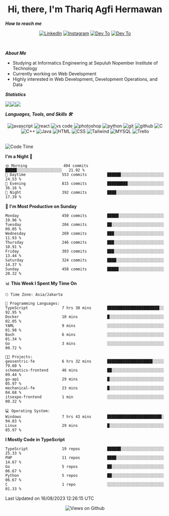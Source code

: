 <div align="center">
  <h1>Hi, there, I'm Thariq Agfi Hermawan</h1>
</div>


***How to reach me***
<p align='center'>
   <a href="https://www.linkedin.com/in/thariqagfihermawan" target="_blank"><img src="https://img.shields.io/badge/LinkedIn-0077B5?style=for-the-badge&logo=linkedin&logoColor=white" alt="LinkedIn"></a>
   <a href="https://www.instagram.com/thoriqagfi" target="_blank"><img src="https://img.shields.io/badge/Instagram-E4405F?style=for-the-badge&logo=instagram&logoColor=white" alt="Instagram"></a>
   <a href="https://medium.com/@thoriq.aghfi60" target="_blank"><img src="https://img.shields.io/badge/Medium-12100E?style=for-the-badge&logo=medium&logoColor=white" alt="Dev To"></a>
   <a href="https://linktr.ee/thoriqagfi" target="_blank"><img src="https://img.shields.io/badge/linktree-1de9b6?style=for-the-badge&logo=linktree&logoColor=white" alt="Dev To"></a>
</p>

<br>

***About Me***
- Studying at Informatics Engineering at Sepuluh Nopember Institute of Technology
- Currently working on Web Development
- Highly interested in Web Development, Development Operations, and Data

***Statistics***

<!-- [![GitHub Streak](http://github-readme-streak-stats.herokuapp.com?user=thoriqagfi&theme=dark)](https://git.io/streak-stats) -->

<div align="center">
  <div style="display: flex;">
    <img src="http://github-readme-streak-stats.herokuapp.com?user=thoriqagfi&theme=chartreuse-dark"/>
    <img src="https://github-readme-stats.vercel.app/api/top-langs/?username=thoriqagfi&layout=compact&&theme=chartreuse-dark&langs_count=8)](https://github.com/thoriqagfi"/>
    <img src="https://github-readme-stats.vercel.app/api?username=thoriqagfi&show_icons=true&theme=chartreuse-dark"/>
  </div>
</div>

<!-- [![Top Langs](https://github-readme-stats.vercel.app/api/top-langs/?username=thoriqagfi&layout=compact&&theme=chartreuse-dark&langs_count=8)](https://github.com/thoriqagfi)
< ![Agfi's GitHub stats](https://github-readme-stats.vercel.app/api?username=thoriqagfi&show_icons=true&theme=chartreuse-dark) -->

***Languages, Tools, and Skills 🛠***

  <div align="center">
    <img src="https://img.shields.io/badge/JavaScript-F7DF1E?style=for-the-badge&logo=javascript&logoColor=black" alt="javascript" />
    <img src="https://img.shields.io/badge/React-61DAFB?style=for-the-badge&logo=react&logoColor=black" alt="react" />
    <img src="https://img.shields.io/badge/vs%20code-007ACC?style=for-the-badge&logo=visual%20studio%20code&logoColor=white" alt="vs code" />
    <img src="https://img.shields.io/badge/adobe%20photoshop-31A8FF?style=for-the-badge&logo=adobe%20photoshop&logoColor=white" alt="photoshop" />
    <img src="https://img.shields.io/badge/python-3776AB?style=for-the-badge&logo=python&logoColor=white" alt="python" />
    <img src="https://img.shields.io/badge/Git-F05032?style=for-the-badge&logo=git&logoColor=white" alt="git" />
    <img src="https://img.shields.io/badge/GitHub-100000?style=for-the-badge&logo=github&logoColor=white" alt="github" />
    <img src="https://img.shields.io/badge/c-%2300599C.svg?style=for-the-badge&logo=c&logoColor=white" alt="C" />
    <img src="https://img.shields.io/badge/c++-%2300599C.svg?style=for-the-badge&logo=c%2B%2B&logoColor=white" alt="C++" />
    <img src="https://img.shields.io/badge/Java-ED8B00?style=for-the-badge&logo=java&logoColor=white" alt="Java"/>
    <img src="https://img.shields.io/badge/HTML5-E34F26?style=for-the-badge&logo=html5&logoColor=white" alt="HTML" />
    <img src="https://img.shields.io/badge/CSS-239120?&style=for-the-badge&logo=css3&logoColor=white" alt ="CSS" />
    <img src="https://img.shields.io/badge/tailwindcss-%2338B2AC.svg?style=for-the-badge&logo=tailwind-css&logoColor=white" alt="Tailwind" />
    <img src="https://img.shields.io/badge/MySQL-00000F?style=for-the-badge&logo=mysql&logoColor=white" alt="MYSQL" />
    <img src="https://img.shields.io/badge/Trello-%23026AA7.svg?style=for-the-badge&logo=Trello&logoColor=white" alt="Trello" />
  </div><br>

<!--START_SECTION:waka-->
![Code Time](http://img.shields.io/badge/Code%20Time-617%20hrs%2040%20mins-blue)

**I'm a Night 🦉** 

```text
🌞 Morning                494 commits         █████░░░░░░░░░░░░░░░░░░░░   21.92 % 
🌆 Daytime                553 commits         ██████░░░░░░░░░░░░░░░░░░░   24.53 % 
🌃 Evening                815 commits         █████████░░░░░░░░░░░░░░░░   36.16 % 
🌙 Night                  392 commits         ████░░░░░░░░░░░░░░░░░░░░░   17.39 % 
```
📅 **I'm Most Productive on Sunday** 

```text
Monday                   450 commits         █████░░░░░░░░░░░░░░░░░░░░   19.96 % 
Tuesday                  204 commits         ██░░░░░░░░░░░░░░░░░░░░░░░   09.05 % 
Wednesday                269 commits         ███░░░░░░░░░░░░░░░░░░░░░░   11.93 % 
Thursday                 246 commits         ███░░░░░░░░░░░░░░░░░░░░░░   10.91 % 
Friday                   303 commits         ███░░░░░░░░░░░░░░░░░░░░░░   13.44 % 
Saturday                 324 commits         ████░░░░░░░░░░░░░░░░░░░░░   14.37 % 
Sunday                   458 commits         █████░░░░░░░░░░░░░░░░░░░░   20.32 % 
```


📊 **This Week I Spent My Time On** 

```text
🕑︎ Time Zone: Asia/Jakarta

💬 Programming Languages: 
TypeScript               7 hrs 38 mins       ███████████████████████░░   92.95 % 
Docker                   10 mins             █░░░░░░░░░░░░░░░░░░░░░░░░   02.05 % 
YAML                     9 mins              ░░░░░░░░░░░░░░░░░░░░░░░░░   01.98 % 
Bash                     6 mins              ░░░░░░░░░░░░░░░░░░░░░░░░░   01.34 % 
Go                       3 mins              ░░░░░░░░░░░░░░░░░░░░░░░░░   00.72 % 

🐱‍💻 Projects: 
geosentric-fe            6 hrs 32 mins       ████████████████████░░░░░   79.60 % 
schematics-frontend      46 mins             ██░░░░░░░░░░░░░░░░░░░░░░░   09.44 % 
go-api                   29 mins             █░░░░░░░░░░░░░░░░░░░░░░░░   05.97 % 
mechanical-fe            23 mins             █░░░░░░░░░░░░░░░░░░░░░░░░   04.68 % 
itsexpo-frontend         1 min               ░░░░░░░░░░░░░░░░░░░░░░░░░   00.32 % 

💻 Operating System: 
Windows                  7 hrs 43 mins       ████████████████████████░   94.03 % 
Linux                    29 mins             █░░░░░░░░░░░░░░░░░░░░░░░░   05.97 % 
```

**I Mostly Code in TypeScript** 

```text
TypeScript               19 repos            ██████░░░░░░░░░░░░░░░░░░░   25.33 % 
PHP                      11 repos            ████░░░░░░░░░░░░░░░░░░░░░   14.67 % 
Go                       5 repos             ██░░░░░░░░░░░░░░░░░░░░░░░   06.67 % 
Python                   5 repos             ██░░░░░░░░░░░░░░░░░░░░░░░   06.67 % 
C                        1 repo              ░░░░░░░░░░░░░░░░░░░░░░░░░   01.33 % 
```




 Last Updated on 16/08/2023 12:26:15 UTC
<!--END_SECTION:waka-->

<div align="center">
<img src="https://komarev.com/ghpvc/?username=thoriqagfi&color=blue" alt="Views on Github" />
</div>